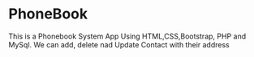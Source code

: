 # PhoneBook
This is a Phonebook System App Using HTML,CSS,Bootstrap, PHP and MySql. We can add, delete nad Update Contact with their address
